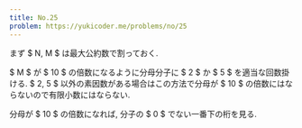 ```yaml
---
title: No.25
problem: https://yukicoder.me/problems/no/25
---
```

まず $ N, M $ は最大公約数で割っておく.

$ M $ が $ 10 $ の倍数になるように分母分子に $ 2 $ か $ 5 $ を適当な回数掛ける. $ 2, 5 $ 以外の素因数がある場合はこの方法で分母が $ 10 $ の倍数にはならないので有限小数にはならない.

分母が $ 10 $ の倍数になれば, 分子の $ 0 $ でない一番下の桁を見る.
